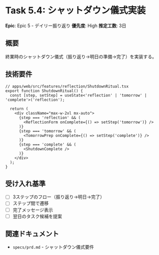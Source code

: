 # Task 5.4: シャットダウン儀式実装

**Epic**: Epic 5 - デイリー振り返り
**優先度**: High
**推定工数**: 3日

## 概要
終業時のシャットダウン儀式（振り返り→明日の準備→完了）を実装する。

## 技術要件

```tsx
// apps/web/src/features/reflection/ShutdownRitual.tsx
export function ShutdownRitual() {
  const [step, setStep] = useState<'reflection' | 'tomorrow' | 'complete'>('reflection');

  return (
    <div className="max-w-2xl mx-auto">
      {step === 'reflection' && (
        <ReflectionForm onComplete={() => setStep('tomorrow')} />
      )}
      {step === 'tomorrow' && (
        <TomorrowPrep onComplete={() => setStep('complete')} />
      )}
      {step === 'complete' && (
        <ShutdownComplete />
      )}
    </div>
  );
}
```

## 受け入れ基準

- [ ] 3ステップのフロー（振り返り→明日→完了）
- [ ] ステップ間で遷移
- [ ] 完了メッセージ表示
- [ ] 翌日のタスク候補を提案

## 関連ドキュメント

- `specs/prd.md` - シャットダウン儀式要件
